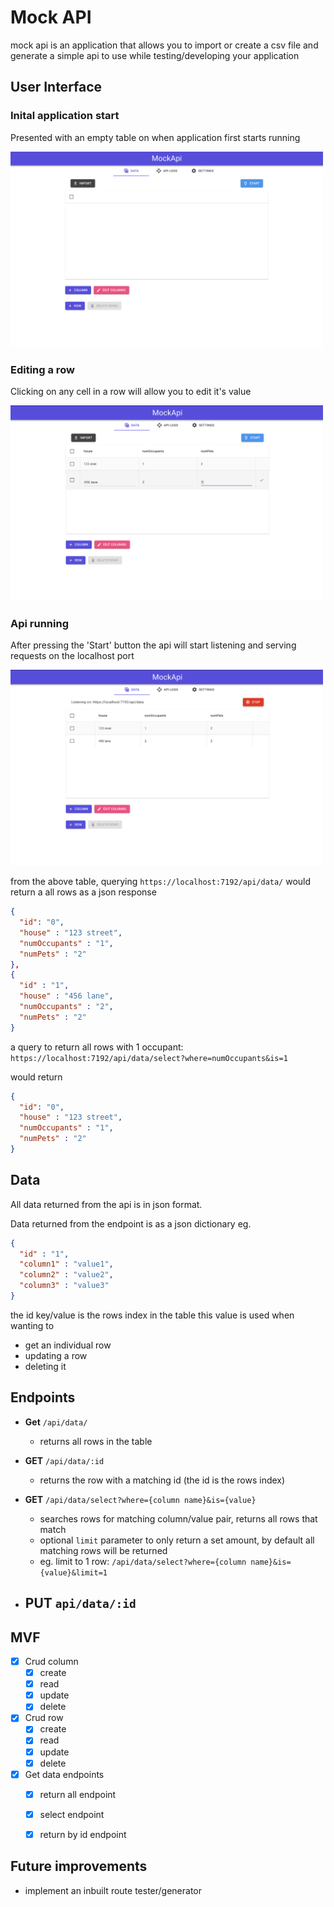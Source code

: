 # Mock API

mock api is an application that allows you to import or create a csv file
and generate a simple api to use while testing/developing your application


## User Interface

### Inital application start
Presented with an empty table on when application first starts running

<img alt="empty table" src=".github/empty.png" width="500"/>


### Editing a row
Clicking on any cell in a row will allow you to edit it's value

<img alt="edit row" src=".github/edit_row.png" width="500"/>



### Api running
After pressing the 'Start' button the api will start listening and serving requests on the localhost port

<img alt="api started" src=".github/api_running.png" width="500"/>

from the above table, querying `https://localhost:7192/api/data/` would return a all rows as a json response
```json
{
  "id": "0",
  "house" : "123 street",
  "numOccupants" : "1",
  "numPets" : "2"
},
{
  "id" : "1",
  "house" : "456 lane",
  "numOccupants" : "2",
  "numPets" : "2"
}
```

a query to return all rows with 1 occupant: `https://localhost:7192/api/data/select?where=numOccupants&is=1`

would return 
```json
{
  "id": "0",
  "house" : "123 street",
  "numOccupants" : "1",
  "numPets" : "2"
}
```




## Data

All data returned from the api is in json format.

Data returned from the endpoint is as a json dictionary
eg. 
```json
{
  "id" : "1",
  "column1" : "value1",
  "column2" : "value2",
  "column3" : "value3"
}
```

the id key/value is the rows index in the table
this value is used when wanting to 
- get an individual row
- updating a row 
- deleting it 

## Endpoints


- **Get** `/api/data/`
  - returns all rows in the table


- **GET** `/api/data/:id`
  - returns the row with a matching id (the id is the rows index)


- **GET** `/api/data/select?where={column name}&is={value}`
  - searches rows for matching column/value pair, returns all rows that match
  - optional `limit` parameter to only return a set amount, by default all matching rows will be returned
  - eg. limit to 1 row: `/api/data/select?where={column name}&is={value}&limit=1`

- **PUT** `api/data/:id`
  -  



## MVF

- [X] Crud column 
  - [X] create
  - [X] read
  - [X] update
  - [X] delete
  
- [x] Crud row
  - [X] create
  - [X] read
  - [X] update
  - [X] delete
  
- [x] Get data endpoints
  - [x] return all endpoint
  - [x] select endpoint
  - [x] return by id endpoint



## Future improvements

- implement an inbuilt route tester/generator 
